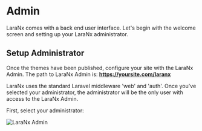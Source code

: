 # Admin
LaraNx comes with a back end user interface.  Let's begin with the welcome
screen and setting up your LaraNx administrator.

## Setup Administrator
Once the themes have been published, configure your site with the LaraNx Admin. The path to LaraNx Admin is:
**https://yoursite.com/laranx**

LaraNx uses the standard Laravel middleware 'web' and 'auth'.  Once you've selected your administrator, 
the administrator will be the only user with access to the LaraNx Admin.

First, select your administrator:

<img :src="$withBase('/Setup-LaraNx-SEO-Marketing-Kit-Admin.png')" alt="LaraNx Admin">
